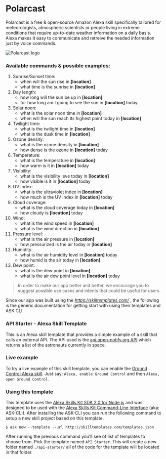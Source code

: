 # Polarcast

Polarcast is a free & open-source Amazon Alexa skill specifically tailored for meteorologists, atmospheric scientists or people living in extreme conditions that require up-to-date weather information on a daily basis. Alexa makes it easy to communicate and retreive the needed information just by voice commands.

![Polarcast logo](../../assets/polarcast_logo.png)

### Available commands & possible examples:
1. Sunrise/Sunset time:
    * when will the sun rise in **[location]**
    * what time is the sunrise in **[location]**
2. Day length:
    * how long will the sun be up in **[location]**
    * for how long am I going to see the sun in **[location]** today
3. Solar noon:
    * what is the solar noon time in **[location]**
    * when will the sun reach its highest point today in **[location]**
4. Twilight time:
    * what is the twilight time in **[location]**
    * what is the dusk time in **[location]**
5. Ozone density:
    * what is the ozone density in **[location]**
    * how dense is the ozone in **[location]** today
6. Temperature:
    * what is the temperature in **[location]**
    * how warm is it in **[location]** today
7. Visibility:
    * what is the visibility leve today in **[location]**
    * how visible is it in **[location]** today
8.  UV index:
    * what is the ultraviolet index in **[location]**
    * how much is the UV index in **[location]** today
9.  Cloud coverage:
    * what is the cloud coverage today in **[location]**
    * how cloudy is **[location]** today
10. Wind:
    * what is the wind speed in **[location]**
    * what is the wind direction in **[location]**
11. Pressure level:
    * what is the air pressure in **[location]**
    * how pressurized is the air today in **[location]**
12. Humidity:
    * what is the air humidity level in **[location]** today
    * how humid is the air today in **[location]**
13. Dew point:
    * what is the dew point in **[location]**
    * what is the air dew point level in **[location]** today


> In order to make our app better and better, we encourage you to suggest possible use cases and intents that could be useful for users.

Since our app was built using the *https://skilltemplates.com/* , the following is the generic documentation for getting start with using their templates and ASK CLI.
### API Starter - Alexa Skill Template

This is an Alexa skill template that provides a simple example of a skill that calls an external API. The API used is the [api.open-notify.org API](http://api.open-notify.org/astros.json) which returns a list of the astronauts currently in space.

### Live example
To try a live example of this skill template, you can enable the [Ground Control Alexa skill](https://www.amazon.com/Dabble-Lab-Ground-Control/dp/B075CWGY1P/ref=sr_1_sc_1?ie=UTF8&qid=1514557483&sr=8-1-spell&keywords=grond+control+alexa+skill). Just say: `Alexa, enable Ground Control` and then `Alexa, open Ground Control`.

### Using this template

This template uses the [Alexa Skills Kit SDK 2.0 for Node.js](https://github.com/alexa/alexa-skills-kit-sdk-for-nodejs) and was designed to be used with the [Alexa Skills Kit Command-Line Interface](https://developer.amazon.com/docs/smapi/ask-cli-intro.html) (aka: ASK-CLI). After installing the ASK-CLI you can run the following command to setup a new skill project based on this template.

`$ ask new --template --url http://skilltemplates.com/templates.json`

After running the previous command you'll see of list of templates to choose from. Pick the template named `API Starter`. This will create a new folder named `./api-starter/` all of the code for the template will be located in that folder.

